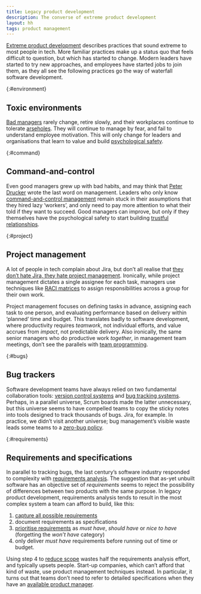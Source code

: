 ```yaml
---
title: Legacy product development
description: The converse of extreme product development
layout: hh
tags: product management
---
```


[Extreme product development](extreme-product)
describes practices that sound extreme to most people in tech.
More familiar practices make up a status quo that feels difficult to question,
but which has started to change.
Modern leaders have started to try new approaches, and employees have started jobs to join them,
as they all see the following practices go the way of waterfall software development.

{:#environment}
## Toxic environments

[Bad managers](good-manager-bad-manager) rarely change,
retire slowly, and their workplaces continue to tolerate
[arseholes](https://www.bobsutton.net/book/no-asshole-rule/).
They will continue to manage by fear, and fail to understand employee motivation.
This will only change for leaders and organisations that learn to value and build
[psychological safety](extreme-product#safety).

{:#command}
## Command-and-control

Even good managers grew up with bad habits, and may think that 
[Peter Drucker](https://en.wikipedia.org/wiki/Peter_Drucker) wrote the last word on management.
Leaders who only know
[command-and-control management](https://en.wikipedia.org/wiki/Command_and_control_(management))
remain stuck in their assumptions that they hired lazy ‘workers’,
and only need to pay more attention to what their told if they want to succeed.
Good managers can improve, but only if they themselves have the psychological safety to start building
[trustful relationships](extreme-product#trust).

{:#project}
## Project management

A lot of people in tech complain about Jira, but don’t all realise that
[they don’t hate Jira, they hate project management](project-free).
Ironically, while project management dictates a single assignee for each task,
managers use techniques like
[RACI matrices](https://en.wikipedia.org/wiki/Responsibility_assignment_matrix)
to assign responsibilities across a group for their own work.

Project management focuses on defining tasks in advance, assigning each task to one person,
and evaluating performance based on delivery within ‘planned’ time and budget.
This translates badly to software development, 
where productivity requires _teamwork_, not individual efforts, 
and value accrues from _impact_, not predictable delivery.
Also ironically, the same senior managers who do productive work _together_,
in management team meetings, don’t see the parallels with
[team programming](extreme-product#team-programming).

{:#bugs}
## Bug trackers

Software development teams have always relied on two fundamental collaboration tools:
[version control systems](https://en.wikipedia.org/wiki/Version_control) and
[bug tracking systems](https://en.wikipedia.org/wiki/Bug_tracking_system).
Perhaps, in a parallel universe, Scrum boards made the latter unnecessary,
but this universe seems to have compelled teams to copy the sticky notes into 
tools designed to track thousands of bugs.
Jira, for example.
In practice, we didn’t visit another universe;
bug management’s visible waste leads some teams to a
[zero-bug policy](extreme-product#bugs).

{:#requirements}
## Requirements and specifications

In parallel to tracking bugs, the last century’s software industry responded to complexity with
[requirements analysis](https://en.wikipedia.org/wiki/Requirements_analysis).
The suggestion that as-yet unbuilt software has an objective set of _requirements_
seems to reject the possibility of differences between two products with the same purpose.
In legacy product development, requirements analysis tends to result in the most complex system a team can afford to build, like this:

1. [capture all possible requirements](https://en.wikipedia.org/wiki/Requirements_elicitation)
2. document requirements as specifications
3. [prioritise requirements](https://en.wikipedia.org/wiki/MoSCoW_method) as _must have_, _should have_ or _nice to have_ (forgetting the _won’t have_ category)
4. only deliver _must have_ requirements before running out of time or budget.

Using step 4 to [reduce scope](reduce-scope) wastes half the requirements analysis effort,
and typically upsets people.
Start-up companies, which can’t afford that kind of waste, use product management techniques instead.
In particular, it turns out that teams don’t need to refer to detailed specifications when they have an
[available product manager](extreme-product#available).